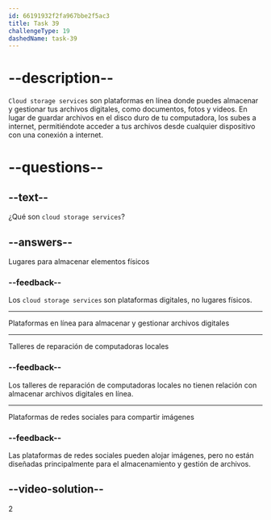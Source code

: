 ```yaml
---
id: 66191932f2fa967bbe2f5ac3
title: Task 39
challengeType: 19
dashedName: task-39
---
```


# --description--

`Cloud storage services` son plataformas en línea donde puedes almacenar y gestionar tus archivos digitales, como documentos, fotos y videos. En lugar de guardar archivos en el disco duro de tu computadora, los subes a internet, permitiéndote acceder a tus archivos desde cualquier dispositivo con una conexión a internet.

# --questions--

## --text--

¿Qué son `cloud storage services`?

## --answers--

Lugares para almacenar elementos físicos

### --feedback--

Los `cloud storage services` son plataformas digitales, no lugares físicos.

---

Plataformas en línea para almacenar y gestionar archivos digitales

---

Talleres de reparación de computadoras locales

### --feedback--

Los talleres de reparación de computadoras locales no tienen relación con almacenar archivos digitales en línea.

---

Plataformas de redes sociales para compartir imágenes

### --feedback--

Las plataformas de redes sociales pueden alojar imágenes, pero no están diseñadas principalmente para el almacenamiento y gestión de archivos.

## --video-solution--

2
